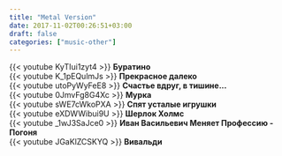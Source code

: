 ```yaml
---
title: "Metal Version"
date: 2017-11-02T00:26:51+03:00
draft: false
categories: ["music-other"]
---
```

<div class="row">
  <div class="col-sm-6">
    {{< youtube KyTIui1zyt4 >}}
    <strong>Буратино</strong>
  </div>
  <div class="col-sm-6">
    {{< youtube K_1pEQulmJs >}}
    <strong>Прекрасное далеко</strong>
  </div>
</div>
<!--more-->
<div class="row">
  <div class="col-sm-6">
    {{< youtube utoPyWyFeE8 >}}
    <strong>Счастье вдруг, в тишине...</strong>
  </div>
  <div class="col-sm-6">
    {{< youtube 0JmvFg8G4Xc >}}
    <strong>Мурка</strong>
  </div>
</div>
<div class="row">
  <div class="col-sm-6">
    {{< youtube sWE7cWkoPXA >}}
    <strong>Спят усталые игрушки</strong>
  </div>
  <div class="col-sm-6">
    {{< youtube eXDWWibui9U >}}
    <strong>Шерлок Холмс</strong>
  </div>
</div>
<div class="row">
  <div class="col-sm-6">
    {{< youtube _1wJ3SaJce0 >}}
    <strong>Иван Васильевич Меняет Профессию - Погоня</strong>
  </div>
  <div class="col-sm-6">
    {{< youtube JGaKlZCSKYQ >}}
    <strong>Вивальди</strong>
  </div>
</div>
